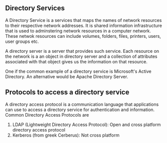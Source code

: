 ## Directory Services

A Directory Service is a services that maps the names of network resources to their respective network addresses. It is shared information infrastructure that is used to adminstering network resources in a computer network. These netwok resources can include volumes, folders, files, printers, users, user groups etc.

A directory server is a server that provides such service. Each resource on the network is a an object in directory server and a collection of attributes associated with that object gives us the information on that resource.

One if the common example of a directory service is Microsoft's Active Directory. An alternative would be Apache Directory Server.


## Protocols to access a directory service

A directory access protocol is a communication language that applications can use to access a directory service for authentication and information. Common Directory Access Protocols are

1. LDAP (Lightweight Directory Access Protocol): Open and cross platform directory access protocol
2. Kerberos (from greek Cerberus): Not cross platform
